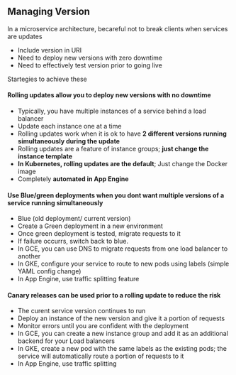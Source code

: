 ## Managing Version
In a microservice architecture, becareful not to break clients when services are updates
- Include version in URI
- Need to deploy new versions with zero downtime
- Need to effectively test version prior to going live

Startegies to achieve these

#### Rolling updates allow you to deploy new versions with no downtime
- Typically, you have multiple instances of a service behind a load balancer
- Update each instance one at a time
- Rolling updates work when it is ok to have **2 different versions running simultaneously during the update**
- Rolling updates are a feature of instance groups; **just change the instance template**
- **In Kubernetes, rolling updates are the default**; Just change the Docker image
- Completely **automated in App Engine**

#### Use Blue/green deployments when you dont want multiple versions of a service running simultaneously
- Blue (old deployment/ current version)
- Create a Green deployment in a new environment
- Once green deployment is tested, migrate requests to it
- If failure occurrs, switch back to blue.
- In GCE, you can use DNS to migrate requests from one load balancer to another
- In GKE, configure your service to route to new pods using labels (simple YAML config change)
- In App Engine, use traffic splitting feature

#### Canary releases can be used prior to a rolling update to reduce the risk
- The curent service version continues to run
- Deploy an instance of the new version and give it a portion of requests
- Monitor errors until you are confident with the deployment
- In GCE, you can create a new instance group and add it as an additional backend for your Load balancers
- In GKE, create a new pod with the same labels as the existing pods; the service will automatically route a portion of requests to it
- In App Engine, use traffic splitting
